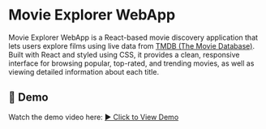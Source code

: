 # Movie Explorer WebApp

Movie Explorer WebApp is a React-based movie discovery application that lets users explore films using live data from [TMDB (The Movie Database)](https://www.themoviedb.org/). Built with React and styled using CSS, it provides a clean, responsive interface for browsing popular, top-rated, and trending movies, as well as viewing detailed information about each title.

## 🎥 Demo

Watch the demo video here:
[▶️ Click to View Demo](https://github.com/user-attachments/assets/7ef7f42b-b735-47f4-9b68-d54d83b93091)
